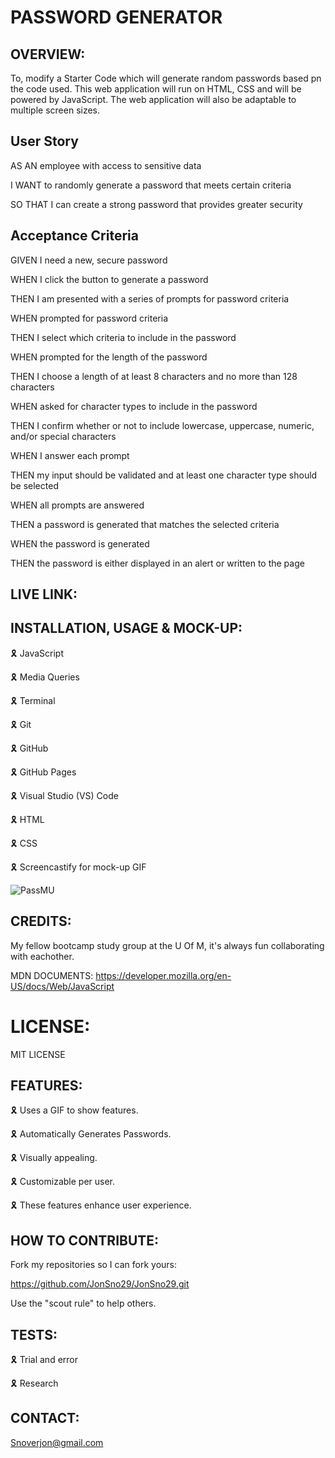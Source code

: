 # PASSWORD GENERATOR

## OVERVIEW:

To, modify a Starter Code which will generate random passwords based pn the code used. This web application will run on HTML, CSS and will be powered by JavaScript. The web application will also be adaptable to multiple screen sizes.

## User Story

AS AN employee with access to sensitive data

I WANT to randomly generate a password that meets certain criteria

SO THAT I can create a strong password that provides greater security

## Acceptance Criteria

GIVEN I need a new, secure password

WHEN I click the button to generate a password

THEN I am presented with a series of prompts for password criteria

WHEN prompted for password criteria

THEN I select which criteria to include in the password

WHEN prompted for the length
 of the password

THEN I choose a length of at least 8 characters and no more than 128 characters

WHEN asked for character types to include in the password

THEN I confirm whether or not to include lowercase, uppercase, numeric, and/or special characters

WHEN I answer each prompt

THEN my input should be validated and at least one character type should be selected

WHEN all prompts are answered

THEN a password is generated that matches the selected criteria

WHEN the password is generated

THEN the password is either displayed in an alert or written to the page

## LIVE LINK:



## INSTALLATION, USAGE & MOCK-UP:

🎗 JavaScript

🎗 Media Queries

🎗 Terminal

🎗 Git

🎗 GitHub

🎗 GitHub Pages

🎗 Visual Studio (VS) Code 

🎗 HTML 

🎗 CSS 

🎗 Screencastify for mock-up GIF
 
![PassMU](https://user-images.githubusercontent.com/109987633/190507490-ef57856b-5638-41a3-83f2-e0e5a8058bc6.gif)

## CREDITS:

My fellow bootcamp study group at the U Of M, it's always fun collaborating with eachother.

MDN DOCUMENTS: https://developer.mozilla.org/en-US/docs/Web/JavaScript

# LICENSE:

MIT LICENSE

## FEATURES:

🎗 Uses a GIF to show features.

🎗 Automatically Generates Passwords.

🎗 Visually appealing.

🎗 Customizable per user.

🎗 These features enhance user experience.

## HOW TO CONTRIBUTE:

Fork my repositories so I can fork yours:

https://github.com/JonSno29/JonSno29.git

Use the "scout rule" to help others.

## TESTS:

🎗 Trial and error

🎗 Research

## CONTACT:

Snoverjon@gmail.com

